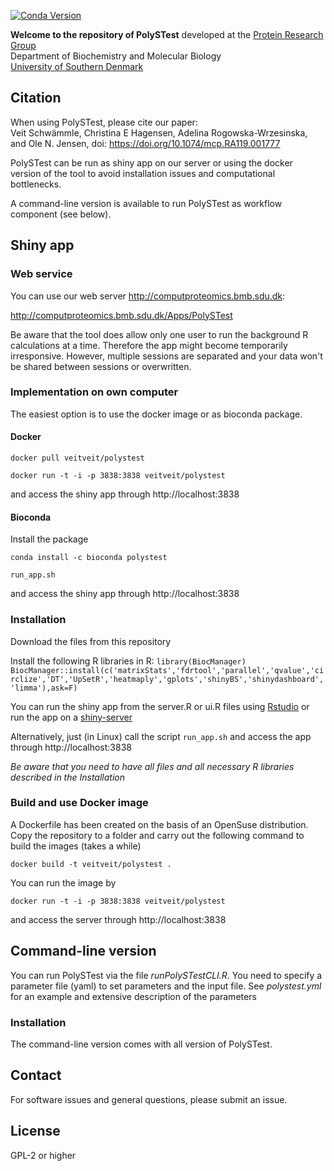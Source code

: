 [![Conda Version](https://img.shields.io/conda/v/bioconda/polystest.svg?style=flat-square)](https://anaconda.org/bioconda/polystest)


**Welcome to the repository of PolySTest**
developed at the [Protein Research Group](http://www.sdu.dk/en/Om_SDU/Institutter_centre/Bmb_biokemi_og_molekylaer_biologi/Forskning/Forskningsgrupper/Protein.aspx)  
Department of Biochemistry and Molecular Biology  
[University of Southern Denmark](http://www.sdu.dk)  

## Citation
When using PolySTest, please cite our paper:  
Veit Schwämmle, Christina E Hagensen, Adelina Rogowska-Wrzesinska, and Ole N. Jensen, doi: https://doi.org/10.1074/mcp.RA119.001777

PolySTest can be run as shiny app on our server or using the docker version of the tool to avoid installation issues and computational bottlenecks.

A command-line version is available to run PolySTest as workflow component (see below).

## Shiny app

### Web service

You can use our web server http://computproteomics.bmb.sdu.dk:

http://computproteomics.bmb.sdu.dk/Apps/PolySTest

Be aware that the tool does allow only one user to run the background R calculations at a time. Therefore the app might become temporarily irresponsive. However, multiple sessions are separated and your data won't be shared between sessions or overwritten. 

### Implementation on own computer

The easiest option is to use the docker image or as bioconda package.

#### Docker

`docker pull veitveit/polystest`

`docker run -t -i -p 3838:3838 veitveit/polystest`

and access the shiny app through http://localhost:3838

#### Bioconda

Install the package

`conda install -c bioconda polystest`

`run_app.sh`

and access the shiny app through http://localhost:3838


### Installation
Download the files from this repository

Install the following R libraries in R:
`library(BiocManager)
 BiocManager::install(c('matrixStats','fdrtool','parallel','qvalue','circlize','DT','UpSetR','heatmaply','gplots','shinyBS','shinydashboard','limma'),ask=F)`

You can run the shiny app from the server.R or ui.R files using [Rstudio](http://rstudio.com) or run the app on a [shiny-server](https://www.rstudio.com/products/shiny/shiny-server/)

Alternatively, just (in Linux) call the script `run_app.sh` and access the app through  http://localhost:3838

*Be aware that you need to have all files and all necessary R libraries described in the Installation*


### Build and use Docker image
A Dockerfile has been created on the basis of an OpenSuse distribution. Copy the repository to a folder and carry out the following command to build the images (takes a while)

`docker build -t veitveit/polystest .`

You can run the image by

`docker run -t -i -p 3838:3838 veitveit/polystest`

and access the server through http://localhost:3838

## Command-line version
You can run PolySTest via the file _runPolySTestCLI.R_. You need to specify a parameter file (yaml) to set parameters and the input file. See _polystest.yml_ for an example and extensive description of the parameters

### Installation
The command-line version comes with all version of PolySTest.


## Contact
For software issues and general questions, please submit an issue.

## License
GPL-2 or higher
